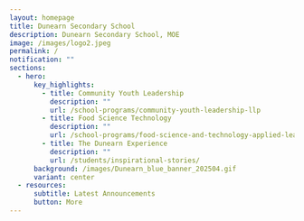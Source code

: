 ```yaml
---
layout: homepage
title: Dunearn Secondary School
description: Dunearn Secondary School, MOE
image: /images/logo2.jpeg
permalink: /
notification: ""
sections:
  - hero:
      key_highlights:
        - title: Community Youth Leadership
          description: ""
          url: /school-programs/community-youth-leadership-llp
        - title: Food Science Technology
          description: ""
          url: /school-programs/food-science-and-technology-applied-learning-programme-alp
        - title: The Dunearn Experience
          description: ""
          url: /students/inspirational-stories/
      background: /images/Dunearn_blue_banner_202504.gif
      variant: center
  - resources:
      subtitle: Latest Announcements
      button: More
---
```

